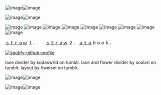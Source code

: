 
![image](https://github.com/user-attachments/assets/4a6a2162-e19c-41c4-81f3-4523c185532f)![image](https://github.com/user-attachments/assets/ae1545c0-03f1-41f7-b844-733d8f836960)


![image](https://github.com/user-attachments/assets/fb89afd2-ff55-428f-b6c8-72c8609dbdc8)![image](https://github.com/user-attachments/assets/a992174a-7bfa-4e86-922d-dbdfda457023)



![image](https://github.com/user-attachments/assets/3f664737-75e7-40a4-8148-12eb36307db0) ![image](https://github.com/user-attachments/assets/eaae672b-7f38-4719-aee1-8110ff4b0947) ![image](https://github.com/user-attachments/assets/918146a5-72d5-42b6-a057-77c725dc31d7)
![image](https://github.com/user-attachments/assets/f35d3b64-e1e2-4358-8d0f-bdb867fa9146) ![image](https://github.com/user-attachments/assets/6766c69a-a0e3-47d7-953e-d7db2b9c08ec) ![image](https://github.com/user-attachments/assets/f2092308-67e3-4f54-ba8f-8011315533cd)
![image](https://github.com/user-attachments/assets/fc5ea3d9-183c-429a-9b30-16c9c3ef5617) ![image](https://github.com/user-attachments/assets/b295203a-4431-41d9-82bb-ffe903042259) ![image](https://github.com/user-attachments/assets/ffe1652e-5224-4700-b160-91af0a113381)

















<a href="https://endsoftime.straw.page/">ｓｔｒａｗ</a> １．‎ ‎ ‎ ‎ ‎ ‎ ‎  <a href="https://weepingonyourfrontdoor.straw.page/">ｓｔｒａｗ</a> ２．‎ ‎ ‎‎ ‎ ‎  ‎  <a href="https://driftingpaths.atabook.org/">ａｔａ</a>ｂｏｏｋ．


[![spotify-github-profile](https://spotify-github-profile.kittinanx.com/api/view?uid=31z3dil436qyyex57up4twuisfye&cover_image=true&theme=novatorem&show_offline=true&background_color=121212&interchange=false&bar_color=53b14f&bar_color_cover=false)](https://spotify-github-profile.kittinanx.com/api/view?uid=31z3dil436qyyex57up4twuisfye&redirect=true)

lace divider by kodaswrld on tumblr.
lace and flower divider by soulari on tumblr.
layout by hweism on tumblr.

![image](https://github.com/user-attachments/assets/fb89afd2-ff55-428f-b6c8-72c8609dbdc8)![image](https://github.com/user-attachments/assets/a992174a-7bfa-4e86-922d-dbdfda457023)


![image](https://github.com/user-attachments/assets/4a6a2162-e19c-41c4-81f3-4523c185532f)![image](https://github.com/user-attachments/assets/ae1545c0-03f1-41f7-b844-733d8f836960)

